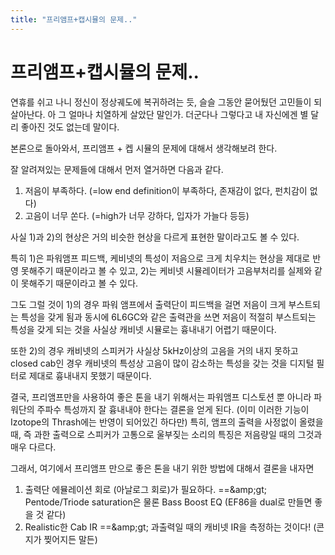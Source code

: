 ```yaml
---
title: "프리앰프+캡시뮬의 문제.."
---
```

# 프리앰프+캡시뮬의 문제..

연휴를 쉬고 나니 정신이 정상궤도에 복귀하려는 듯, 슬슬 그동안 묻어뒀던 고민들이 되살아난다. 아 그 얼마나 치열하게 살았단 말인가. 더군다나 그렇다고 내 자신에겐 별 달리 좋아진 것도 없는데 말이다.

본론으로 돌아와서, 프리앰프 + 켑 시뮬의 문제에 대해서 생각해보려 한다.

잘 알려져있는 문제들에 대해서 먼저 열거하면 다음과 같다.

1) 저음이 부족하다. (=low end definition이 부족하다, 존재감이 없다, 펀치감이 없다)
2) 고음이 너무 쏜다. (=high가 너무 강하다, 입자가 가늘다 등등)

사실 1)과 2)의 현상은 거의 비슷한 현상을 다르게 표현한 말이라고도 볼 수 있다.

특히 1)은 파워앰프 피드백, 케비넷의 특성이 저음으로 크게 치우치는 현상을 제대로 반영 못해주기 때문이라고 볼 수 있고, 2)는 케비넷 시뮬레이터가 고음부처리를 실제와 같이 못해주기 때문이라고 볼 수 있다.

그도 그럴 것이 1)의 경우 파워 앰프에서 출력단이 피드백을 걸면 저음이 크게 부스트되는 특성을 갖게 됨과 동시에 6L6GC와 같은 출력관을 쓰면 저음이 적절히 부스트되는 특성을 갖게 되는 것을 사실상 캐비넷 시뮬로는 흉내내기 어렵기 때문이다.

또한 2)의 경우 캐비넷의 스피커가 사실상 5kHz이상의 고음을 거의 내지 못하고 closed cab인 경우 캐비넷의 특성상 고음이 많이 감소하는 특성을 갖는 것을 디지털 필터로 제대로 흉내내지 못했기 때문이다.

결국, 프리앰프만을 사용하여 좋은 톤을 내기 위해서는 파워앰프 디스토션 뿐 아니라 파워단의 주파수 특성까지 잘 흉내내야 한다는 결론을 얻게 된다. (이미 이러한 기능이 Izotope의 Thrash에는 반영이 되어있긴 하다만) 특히, 앰프의 출력을 사정없이 올렸을 때, 즉 과한 출력으로 스피커가 고통으로 울부짖는 소리의 특징은 저음량일 때의 그것과 매우 다르다.

그래서, 여기에서 프리앰프 만으로 좋은 톤을 내기 위한 방법에 대해서 결론을 내자면

1) 출력단 에뮬레이션 회로 (아날로그 회로)가 필요하다.
==&amp;amp;gt; Pentode/Triode saturation은 물론 Bass Boost EQ (EF86을 dual로 만들면 좋을 것 같다)
2) Realistic한 Cab IR
==&amp;amp;gt; 과출력일 때의 캐비넷 IR을 측정하는 것이다! (콘지가 찢어지든 말든)




